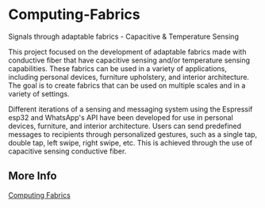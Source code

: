 # Computing-Fabrics
Signals through adaptable fabrics - Capacitive &amp; Temperature Sensing

This project focused on the development of adaptable fabrics made with conductive fiber that have capacitive sensing and/or temperature sensing capabilities. These fabrics can be used in a variety of applications, including personal devices, furniture upholstery, and interior architecture. The goal is to create fabrics that can be used on multiple scales and in a variety of settings.

Different iterations of a sensing and messaging system using the Espressif esp32 and WhatsApp's API have been developed for use in personal devices, furniture, and interior architecture. Users can send predefined messages to recipients through personalized gestures, such as a single tap, double tap, left swipe, right swipe, etc. This is achieved through the use of capacitive sensing conductive fiber.

## More Info 
[Computing Fabrics](https://ameliagan.com/computing-fabrics)

